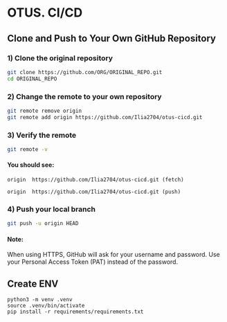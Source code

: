 # OTUS. CI/CD

## Clone and Push to Your Own GitHub Repository

### 1) Clone the original repository
```bash
git clone https://github.com/ORG/ORIGINAL_REPO.git
cd ORIGINAL_REPO
```
### 2) Change the remote to your own repository
```bash
git remote remove origin
git remote add origin https://github.com/Ilia2704/otus-cicd.git
```

### 3) Verify the remote
```bash
git remote -v
```

#### You should see:
`origin  https://github.com/Ilia2704/otus-cicd.git (fetch)`

`origin  https://github.com/Ilia2704/otus-cicd.git (push)`

### 4) Push your local branch
```bash
git push -u origin HEAD
```

#### Note:
When using HTTPS, GitHub will ask for your username and password.
Use your Personal Access Token (PAT) instead of the password.



## Create ENV 

```
python3 -m venv .venv
source .venv/bin/activate
pip install -r requirements/requirements.txt
```